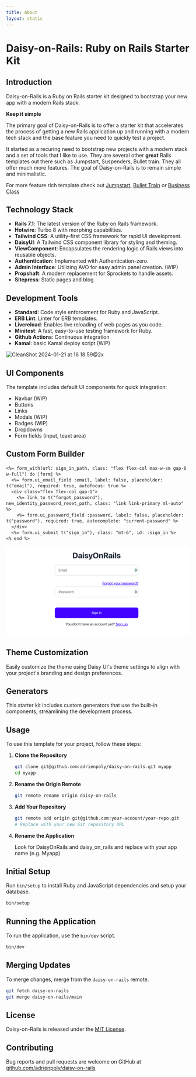```yaml
---
title: About
layout: static
---
```


# Daisy-on-Rails: Ruby on Rails Starter Kit

## Introduction

Daisy-on-Rails is a Ruby on Rails starter kit designed to bootstrap your new app with a modern Rails stack.

**Keep it simple**

The primary goal of Daisy-on-Rails is to offer a starter kit that accelerates the process of getting a new Rails application up and running with a modern tech stack and the base feature you need to quickly test a project.

It started as a recuring need to bootstrap new projects with a modern stack and a set of tools that I like to use. They are several other **great** Rails templates out there such as Jumpstart, Suspenders, Bullet train. They all offer much more features. The goal of Daisy-on-Rails is to remain simple and minimalistic.

For more feature rich template check out [Jumpstart](https://jumpstartrails.com/), [Bullet Train](https://bullettrain.co/) or [Business Class](https://businessclasskit.com/)

## Technology Stack

- **Rails 7.1**: The latest version of the Ruby on Rails framework.
- **Hotwire**: Turbo 8 with morphing capabilities.
- **Tailwind CSS**: A utility-first CSS framework for rapid UI development.
- **DaisyUI**: A Tailwind CSS component library for styling and theming.
- **ViewComponent**: Encapsulates the rendering logic of Rails views into reusable objects.
- **Authentication**: Implemented with Authentication-zero.
- **Admin Interface**: Utilizing AVO for easy admin panel creation. (WIP)
- **Propshaft**: A modern replacement for Sprockets to handle assets.
- **Sitepress**: Static pages and blog

## Development Tools

- **Standard**: Code style enforcement for Ruby and JavaScript.
- **ERB Lint**: Linter for ERB templates.
- **Livereload**: Enables live reloading of web pages as you code.
- **Minitest**: A fast, easy-to-use testing framework for Ruby.
- **Github Actions**: Continuous integration
- **Kamal**: basic Kamal deploy script (WIP)

![CleanShot 2024-01-21 at 16 18 59@2x](https://github.com/adrienpoly/daisy-on-rails/assets/7847244/7d8b437a-f2e1-4523-a986-e2601ed5a2a7)

## UI Components

The template includes default UI components for quick integration:

- Navbar (WIP)
- Buttons
- Links
- Modals (WIP)
- Badges (WIP)
- Dropdowns
- Form fields (input, teaxt area)

## Custom Form Builder

```erb
<%= form_with(url: sign_in_path, class: "flex flex-col max-w-sm gap-6 w-full") do |form| %>
  <%= form.ui_email_field :email, label: false, placeholder: t("email"), required: true, autofocus: true %>
  <div class="flex flex-col gap-1">
    <%= link_to t("forgot_password"), new_identity_password_reset_path, class: "link link-primary ml-auto" %>
    <%= form.ui_password_field :password, label: false, placeholder: t("password"), required: true, autocomplete: "current-password" %>
  </div>
  <%= form.ui_submit t("sign_in"), class: "mt-6", id: :sign_in %>
<% end %>
```

![sign in form](/docs/assets/sign-in-form.png)

## Theme Customization

Easily customize the theme using Daisy UI's theme settings to align with your project's branding and design preferences.

## Generators

This starter kit includes custom generators that use the built-in components, streamlining the development process.

## Usage

To use this template for your project, follow these steps:

1. **Clone the Repository**

   ```sh
   git clone git@github.com:adrienpoly/daisy-on-rails.git myapp
   cd myapp
   ```

2. **Rename the Origin Remote**

   ```sh
   git remote rename origin daisy-on-rails
   ```

3. **Add Your Repository**

   ```sh
   git remote add origin git@github.com:your-account/your-repo.git
   # Replace with your new Git repository URL
   ```

4. **Rename the Application**

   Look for DaisyOnRails and daisy_on_rails and replace with your app name (e.g. Myapp)

## Initial Setup

Run `bin/setup` to install Ruby and JavaScript dependencies and setup your database.

```bash
bin/setup
```

## Running the Application

To run the application, use the `bin/dev` script.

```bash
bin/dev
```

## Merging Updates

To merge changes, merge from the `daisy-on-rails` remote.

```bash
git fetch daisy-on-rails
git merge daisy-on-rails/main
```

## License

Daisy-on-Rails is released under the [MIT License](https://opensource.org/licenses/MIT).

## Contributing

Bug reports and pull requests are welcome on GitHub at [github.com/adrienpoly/daisy-on-rails](https://github.com/adrienpoly/daisy-on-rails)
